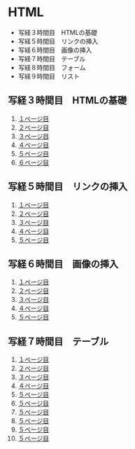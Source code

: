 # HTML

- 写経３時間目　HTMLの基礎
- 写経５時間目　リンクの挿入
- 写経６時間目　画像の挿入
- 写経７時間目　テーブル
- 写経８時間目　フォーム
- 写経９時間目　リスト

## 写経３時間目　HTMLの基礎
1. [１ページ目](./index_3-1.html)
2. [２ページ目](./index_3-2.html)
3. [３ページ目](./index_3-3.html)
4. [４ページ目](./index_3-4.html)
5. [５ページ目](./index_3-5.html)
6. [６ページ目](./index_3-6.html)

## 写経５時間目　リンクの挿入
1. [１ページ目](./index_5-1.html)
2. [２ページ目](./index_5-2.html)
3. [３ページ目](./index_5-3.html)
4. [４ページ目](./index_5-4.html)
5. [５ページ目](./index_5-5.html)

## 写経６時間目　画像の挿入
1. [１ページ目](./index_6-1.html)
2. [２ページ目](./index_6-2.html)
3. [３ページ目](./index_6-3.html)
4. [４ページ目](./index_6-4.html)
5. [５ページ目](./index_6-5.html)

## 写経７時間目　テーブル
1. [１ページ目](./index_7-1.html)
2. [２ページ目](./index_7-2.html)
3. [３ページ目](./index_7-3.html)
4. [４ページ目](./index_7-4.html)
5. [５ページ目](./index_7-5.html)
5. [５ページ目](./index_7-6.html)
5. [５ページ目](./index_7-7.html)
5. [５ページ目](./index_7-8.html)
5. [５ページ目](./index_7-9.html)
5. [５ページ目](./index_7-10.html)
